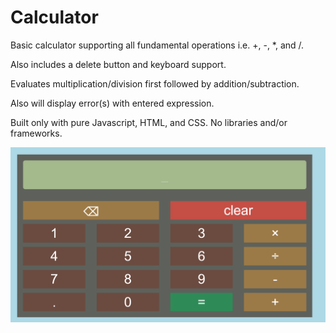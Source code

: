 # Calculator

Basic calculator supporting all fundamental operations i.e. +, -, *, and /.

Also includes a delete button and keyboard support.

Evaluates multiplication/division first followed by addition/subtraction.

Also will display error(s) with entered expression.

Built only with pure Javascript, HTML, and CSS. No libraries and/or frameworks.

![Calculator](calculator.png?raw=true)